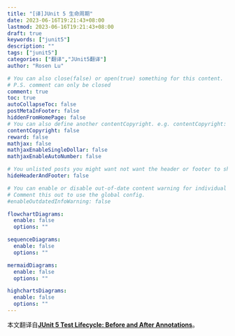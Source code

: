 ```yaml
---
title: "[译]JUnit 5 生命周期"
date: 2023-06-16T19:21:43+08:00
lastmod: 2023-06-16T19:21:43+08:00
draft: true
keywords: ["junit5"]
description: ""
tags: ["junit5"]
categories: ["翻译","JUnit5翻译"]
author: "Rosen Lu"

# You can also close(false) or open(true) something for this content.
# P.S. comment can only be closed
comment: true
toc: true
autoCollapseToc: false
postMetaInFooter: false
hiddenFromHomePage: false
# You can also define another contentCopyright. e.g. contentCopyright: "This is another copyright."
contentCopyright: false
reward: false
mathjax: false
mathjaxEnableSingleDollar: false
mathjaxEnableAutoNumber: false

# You unlisted posts you might want not want the header or footer to show
hideHeaderAndFooter: false

# You can enable or disable out-of-date content warning for individual post.
# Comment this out to use the global config.
#enableOutdatedInfoWarning: false

flowchartDiagrams:
  enable: false
  options: ""

sequenceDiagrams: 
  enable: false
  options: ""

mermaidDiagrams: 
  enable: false
  options: ""

highchartsDiagrams: 
  enable: false
  options: ""
---
```


本文翻译自[**JUnit 5 Test Lifecycle: Before and After Annotations**](https://www.arhohuttunen.com/junit-5-test-lifecycle/)。

<!--more-->